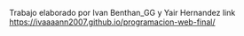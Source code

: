 Trabajo elaborado por Ivan Benthan_GG y Yair Hernandez
link
https://ivaaaann2007.github.io/programacion-web-final/
